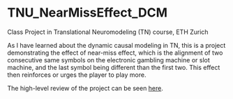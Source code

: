 # TNU_NearMissEffect_DCM
 Class Project in Translational Neuromodeling (TN) course, ETH Zurich
 
 As I have learned about the dynamic causal modeling in TN, this is a project demonstrating the effect of near-miss effect, which is the alignment of two consecutive same symbols on the electronic gambling machine or slot machine, and the last symbol being different than the first two. This effect then reinforces or urges the player to play more.
 
The high-level review of the project can be seen [here](https://tpremrud.github.io/projects/gambling_proj/).
